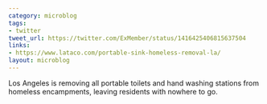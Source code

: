 ```yaml
---
category: microblog
tags:
- twitter
tweet_url: https://twitter.com/ExMember/status/1416425406815637504
links:
- https://www.lataco.com/portable-sink-homeless-removal-la/
layout: microblog
---
```

Los Angeles is removing all portable toilets and hand washing stations from homeless encampments, leaving residents with nowhere to go.
